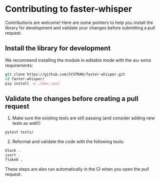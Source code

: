 # Contributing to faster-whisper

Contributions are welcome! Here are some pointers to help you install the library for development and validate your changes before submitting a pull request.

## Install the library for development

We recommend installing the module in editable mode with the `dev` extra requirements:

```bash
git clone https://github.com/SYSTRAN/faster-whisper.git
cd faster-whisper/
pip install -e .[dev,cpu]
```

## Validate the changes before creating a pull request

1. Make sure the existing tests are still passing (and consider adding new tests as well!):

```bash
pytest tests/
```

2. Reformat and validate the code with the following tools:

```bash
black .
isort .
flake8 .
```

These steps are also run automatically in the CI when you open the pull request.
